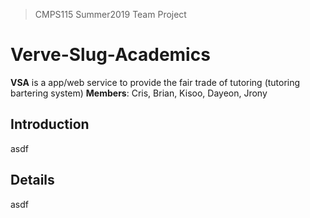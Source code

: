 > CMPS115 Summer2019 Team Project

# Verve-Slug-Academics

**VSA** is a app/web service to provide the fair trade of tutoring (tutoring bartering system)
**Members**: Cris, Brian, Kisoo, Dayeon, Jrony

## Introduction
asdf

## Details
asdf
